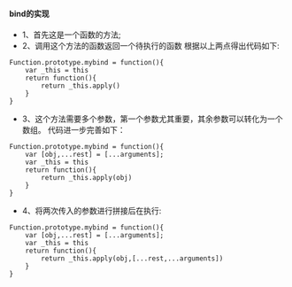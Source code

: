 #### bind的实现
+ 1、首先这是一个函数的方法;
+ 2、调用这个方法的函数返回一个待执行的函数
根据以上两点得出代码如下:
```
Function.prototype.mybind = function(){
    var _this = this
    return function(){
        return _this.apply()
    }
}
```
+ 3、这个方法需要多个参数，第一个参数尤其重要，其余参数可以转化为一个数组。
代码进一步完善如下：
```
Function.prototype.mybind = function(){
    var [obj,...rest] = [...arguments];
    var _this = this
    return function(){
        return _this.apply(obj)
    }
}
```
+ 4、将两次传入的参数进行拼接后在执行:
```
Function.prototype.mybind = function(){
    var [obj,...rest] = [...arguments];
    var _this = this
    return function(){
        return _this.apply(obj,[...rest,...arguments])
    }
}
```